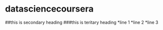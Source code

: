 # datasciencecoursera
##this is secondary heading
###this is teritary heading
*line 1
*line 2
*line 3

